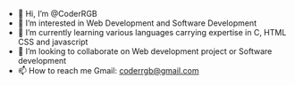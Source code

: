 - 👋 Hi, I’m @CoderRGB
- 👀 I’m interested in Web Development and Software Development
- 🌱 I’m currently learning various languages carrying expertise in C, HTML CSS and javascript
- 💞️ I’m looking to collaborate on Web development project or Software development
- 📫 How to reach me Gmail: coderrgb@gmail.com

<!---
CoderRGB/CoderRGB is a ✨ special ✨ repository because its `README.md` (this file) appears on your GitHub profile.
You can click the Preview link to take a look at your changes.
--->
